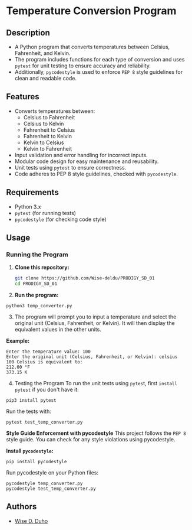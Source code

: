# Temperature Conversion Program

## Description
* A Python program that converts temperatures between Celsius, Fahrenheit, and Kelvin. 
* The program includes functions for each type of conversion and uses `pytest` for unit testing to ensure accuracy and reliability. 
* Additionally, `pycodestyle` is used to enforce `PEP 8` style guidelines for clean and readable code.

## Features
- Converts temperatures between:
  - Celsius to Fahrenheit
  - Celsius to Kelvin
  - Fahrenheit to Celsius
  - Fahrenheit to Kelvin
  - Kelvin to Celsius
  - Kelvin to Fahrenheit
- Input validation and error handling for incorrect inputs.
- Modular code design for easy maintenance and reusability.
- Unit tests using `pytest` to ensure correctness.
- Code adheres to PEP 8 style guidelines, checked with `pycodestyle`.

## Requirements
* Python 3.x
* `pytest` (for running tests)
* `pycodestyle` (for checking code style)


## Usage

### Running the Program
1. **Clone this repository:**
   ```bash
   git clone https://github.com/Wise-deldu/PRODIGY_SD_01
   cd PRODIGY_SD_01
2. **Run the program:**
```
python3 temp_converter.py
```

3. The program will prompt you to input a temperature and select the original unit (Celsius, Fahrenheit, or Kelvin). It will then display the equivalent values in the other units.

**Example:**
```
Enter the temperature value: 100
Enter the original unit (Celsius, Fahrenheit, or Kelvin): celsius
100 Celsius is equivalent to:
212.00 °F
373.15 K
```
4. Testing the Program
To run the unit tests using `pytes`t, first `install pytest` if you don't have it:
```
pip3 install pytest
```
Run the tests with:
```
pytest test_temp_converter.py
```

**Style Guide Enforcement with pycodestyle**
This project follows the `PEP 8` style guide. You can check for any style violations using pycodestyle.

**Install `pycodestyle`:**
```
pip install pycodestyle
```
Run pycodestyle on your Python files:
```
pycodestyle temp_converter.py
pycodestyle test_temp_converter.py
```

## Authors
* [Wise D. Duho](https://github.com/Wise-deldu)